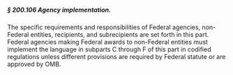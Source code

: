 ##### § 200.106 Agency implementation. #####

The specific requirements and responsibilities of Federal agencies, non-Federal entities, recipients, and subrecipients are set forth in this part. Federal agencies making Federal awards to non-Federal entities must implement the language in subparts C through F of this part in codified regulations unless different provisions are required by Federal statute or are approved by OMB.